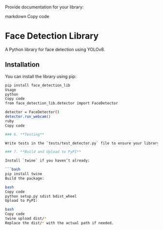 Provide documentation for your library:

markdown
Copy code
# Face Detection Library

A Python library for face detection using YOLOv8.

## Installation

You can install the library using pip:

```bash
pip install face_detection_lib
Usage
python
Copy code
from face_detection_lib.detector import FaceDetector

detector = FaceDetector()
detector.run_webcam()
ruby
Copy code

### 6. **Testing**

Write tests in the `tests/test_detector.py` file to ensure your library works as expected. For simplicity, this step can be skipped initially but is recommended for robustness.

### 7. **Build and Upload to PyPI**

Install `twine` if you haven’t already:

```bash
pip install twine
Build the package:

bash
Copy code
python setup.py sdist bdist_wheel
Upload to PyPI:

bash
Copy code
twine upload dist/*
Replace the dist/* with the actual path if needed.